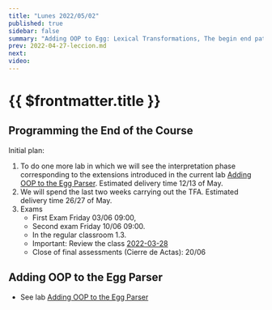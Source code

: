 ```yaml
---
title: "Lunes 2022/05/02"
published: true
sidebar: false
summary: "Adding OOP to Egg: Lexical Transformations, The begin end pattern, Error Management"
prev: 2022-04-27-leccion.md
next:
video:
---
```


# {{ $frontmatter.title }}

## Programming the End of the Course

Initial plan:

1. To do one more lab in which we will see the interpretation phase corresponding to the extensions introduced in the current lab [Adding OOP to the Egg Parser](/practicas/egg-oop-parser.html). Estimated delivery time 12/13 of May.
2. We will spend the last two weeks carrying out the TFA. Estimated delivery time 26/27 of May.
3. Exams
   * First Exam Friday 03/06 09:00, 
   * Second exam Friday 10/06 09:00. 
   * In the regular classroom 1.3. 
   * Important: Review the class [2022-03-28](/clases/2022-03-28-leccion.html)
   * Close of final assessments (Cierre de Actas): 20/06

## Adding OOP to the Egg Parser

* See lab [Adding OOP to the Egg Parser](/practicas/egg-oop-parser.html) 


<!--
## Video

<youtube></youtube>
-->
